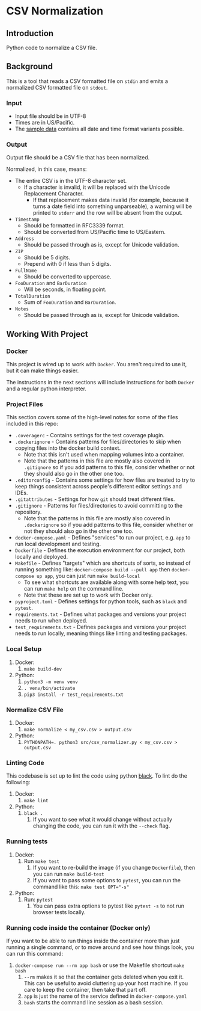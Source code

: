 # CSV Normalization

## Introduction

Python code to normalize a CSV file.

## Background
This is a tool that reads a CSV formatted file on `stdin` and emits a normalized CSV formatted file
on `stdout`.

### Input
* Input file should be in UTF-8
* Times are in US/Pacific.
* The [sample data](tests/sample.csv) contains all date and time format variants possible.

### Output
Output file should be a CSV file that has been normalized.

Normalized, in this case, means:

* The entire CSV is in the UTF-8 character set.
    * If a character is invalid, it will be replaced with the Unicode Replacement Character.
        * If that replacement makes data invalid (for example, because it turns a date field into
            something unparseable), a warning will be printed to `stderr` and the row will be
            absent from the output.
* `Timestamp`
    * Should be formatted in RFC3339 format.
    * Should be converted from US/Pacific time to US/Eastern.
* `Address`
    * Should be passed through as is, except for Unicode validation.
* `ZIP`
    * Should be 5 digits.
    * Prepend with 0 if less than 5 digits.
* `FullName`
    * Should be converted to uppercase.
* `FooDuration` and `BarDuration`
    * Will be seconds, in floating point.
* `TotalDuration`
    * Sum of `FooDuration` and `BarDuration`.
* `Notes`
    * Should be passed through as is, except for Unicode validation.

## Working With Project

### Docker
This project is wired up to work with `Docker`. You aren't required to use it, but it can make
things easier.

The instructions in the next sections will include instructions for both `Docker` and a regular
python interpreter.

### Project Files
This section covers some of the high-level notes for some of the files included in this repo:

* `.coveragerc` - Contains settings for the test coverage plugin.
* `.dockerignore` - Contains patterns for files/directories to skip when copying files into the
        docker build context.
    * Note that this isn't used when mapping volumes into a container.
    * Note that the patterns in this file are mostly also covered in `.gitignore` so if you add
        patterns to this file, consider whether or not they should also go in the other one too.
* `.editorconfig` - Contains some settings for how files are treated to try to keep things
    consistent across people's different editor settings and IDEs.
* `.gitattributes` - Settings for how `git` should treat different files.
* `.gitignore` - Patterns for files/directories to avoid committing to the repository.
    * Note that the patterns in this file are mostly also covered in `.dockerignore` so if you add
        patterns to this file, consider whether or not they should also go in the other one too.
* `docker-compose.yaml` - Defines "services" to run our project, e.g. `app` to run local
    development and testing.
* `Dockerfile` - Defines the execution environment for our project, both locally and deployed.
* `Makefile` - Defines "targets" which are shortcuts of sorts, so instead of running something like:
        `docker-compose build --pull app` then `docker-compose up app`, you can just run
        `make build-local`
    * To see what shortcuts are available along with some help text, you can run `make help` on the
        command line.
    * Note that these are set up to work with Docker only.
* `pyproject.toml` - Defines settings for python tools, such as `black` and `pytest`.
* `requirements.txt` - Defines what packages and versions your project needs to run when deployed.
* `test_requirements.txt` - Defines packages and versions your project needs to run locally,
        meaning things like linting and testing packages.

### Local Setup
1. Docker:
    1. `make build-dev`
2. Python:
    1. `python3 -m venv venv`
    2. `. venv/bin/activate`
    3. `pip3 install -r test_requirements.txt`

### Normalize CSV File
1. Docker:
    1. `make normalize < my_csv.csv > output.csv`
1. Python:
    1. `PYTHONPATH=. python3 src/csv_normalizer.py < my_csv.csv > output.csv`

### Linting Code
This codebase is set up to lint the code using python [black](https://github.com/psf/black). To
lint do the following:

1. Docker:
    1. `make lint`
2. Python:
    1. `black .`
        1. If you want to see what it would change without actually changing the code, you can run
            it with the `--check` flag.

### Running tests
1. Docker:
    1. Run `make test`
        1. If you want to re-build the image (if you change `Dockerfile`), then you can run
            `make build-test`
        2. If you want to pass some options to `pytest`, you can run the command like this:
            `make test OPT="-s"`
2. Python:
    1. Run: `pytest`
        1. You can pass extra options to pytest like `pytest -s` to not run browser
            tests locally.

### Running code inside the container (Docker only)
If you want to be able to run things inside the container more than just running a single command,
    or to move around and see how things look, you can run this command:

1. `docker-compose run --rm app bash` or use the Makefile shortcut `make bash`
    1. `--rm` makes it so that the container gets deleted when you exit it. This can be useful to
        avoid cluttering up your host machine. If you care to keep the container, then take that
        part off.
    2. `app` is just the name of the service defined in `docker-compose.yaml`
    3. `bash` starts the command line session as a bash session.
